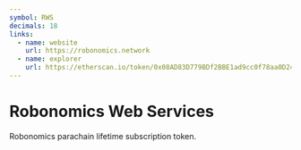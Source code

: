 ```yaml
---
symbol: RWS
decimals: 18
links:
  - name: website
    url: https://robonomics.network
  - name: explorer
    url: https://etherscan.io/token/0x08AD83D779BDf2BBE1ad9cc0f78aa0D24AB97802
---
```


# Robonomics Web Services

Robonomics parachain lifetime subscription token.
